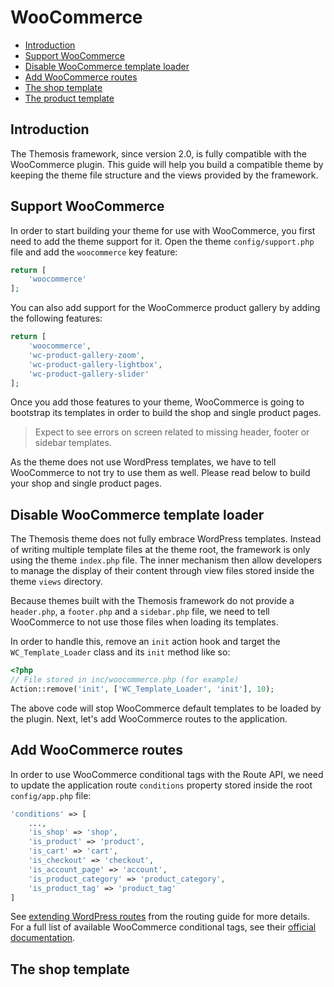 WooCommerce
===========

- [Introduction](#introduction)
- [Support WooCommerce](#support-woocommerce)
- [Disable WooCommerce template loader](#disable-woocommerce-template-loader)
- [Add WooCommerce routes](#add-woocommerce-routes)
- [The shop template](#the-shop-template)
- [The product template](#the-product-template)

Introduction
------------

The Themosis framework, since version 2.0, is fully compatible with the WooCommerce plugin. This guide will help you build a compatible theme by keeping the theme file structure and the views provided by the framework.

Support WooCommerce
-------------------

In order to start building your theme for use with WooCommerce, you first need to add the theme support for it. Open the theme `config/support.php` file and add the `woocommerce` key feature:

```php
return [
    'woocommerce'
];
```

You can also add support for the WooCommerce product gallery by adding the following features:

```php
return [
    'woocommerce',
    'wc-product-gallery-zoom',
    'wc-product-gallery-lightbox',
    'wc-product-gallery-slider'
];
```

Once you add those features to your theme, WooCommerce is going to bootstrap its templates in order to build the shop and single product pages.

> Expect to see errors on screen related to missing header, footer or sidebar templates.

As the theme does not use WordPress templates, we have to tell WooCommerce to not try to use them as well. Please read below to build your shop and single product pages.

Disable WooCommerce template loader
-----------------------------------

The Themosis theme does not fully embrace WordPress templates. Instead of writing multiple template files at the theme root, the framework is only using the theme `index.php` file. The inner mechanism then allow developers to manage the display of their content through view files stored inside the theme `views` directory.

Because themes built with the Themosis framework do not provide a `header.php`, a `footer.php` and a `sidebar.php` file, we need to tell WooCommerce to not use those files when loading its templates.

In order to handle this, remove an `init` action hook and target the `WC_Template_Loader` class and its `init` method like so:

```php
<?php
// File stored in inc/woocommerce.php (for example)
Action::remove('init', ['WC_Template_Loader', 'init'], 10);
```

The above code will stop WooCommerce default templates to be loaded by the plugin. Next, let's add WooCommerce routes to the application.

Add WooCommerce routes
----------------------

In order to use WooCommerce conditional tags with the Route API, we need to update the application route `conditions` property stored inside the root `config/app.php` file:

```php
'conditions' => [
    ...,
    'is_shop' => 'shop',
    'is_product' => 'product',
    'is_cart' => 'cart',
    'is_checkout' => 'checkout',
    'is_account_page' => 'account',
    'is_product_category' => 'product_category',
    'is_product_tag' => 'product_tag'
]
```

See [extending WordPress routes]({{url}}/routing#extending-wordpress-routes) from the routing guide for more details. For a full list of available WooCommerce conditional tags, see their [official documentation](https://docs.woocommerce.com/document/conditional-tags/).

The shop template
-----------------


